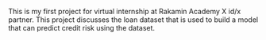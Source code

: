 This is my first project for virtual internship at Rakamin Academy X id/x partner. This project discusses the loan dataset that is used to build a model that can predict credit risk using the dataset.
